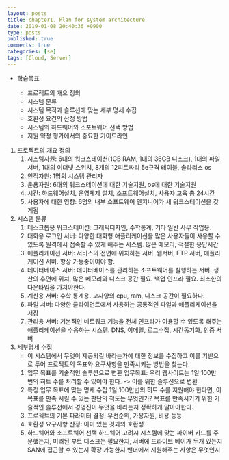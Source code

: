 ```yaml
---
layout: posts
title: chapter1. Plan for system architecture
date: 2019-01-08 20:40:36 +0900
type: posts
published: true
comments: true
categories: [se]
tags: [Cloud, Server]
---
```


* 학습목표

    * 프로젝트의 개요 정의
    * 시스템 분류
    * 시스템 목적과 솔루션에 맞는 세부 명세 수집
    * 호환성 요건의 산정 방법
    * 시스템의 하드웨어와 소포트웨어 선택 방법
    * 지원 약정 평가에서의 중요한 가이드라인

1. 프로젝트의 개요 정의
    1. 시스템자원: 6대의 워크스테이션(1GB RAM, 1대의 36GB 디스크), 1대의 파일서버, 1대의 이더넷 스위치, 8개의  12피트짜리 5e규격 테이블, 솔라리스 os
    2. 인적자원: 1명의 시스템 관리자
    3. 운용자원: 6대의 워크스테이션에 대한 기술지원, os에 대한 기술지원
    4. 시간: 하드웨어설치, 운영체제 설치, 소프트웨어설치, 사용자 교육 총 24시간
    5. 사용자에 대한 영향: 6명의 내부 소프트웨어 엔지니어가 새 워크스테이션을 갖게됨
2. 시스템 분류
    1. 데스크톱용 워크스테이션: 그래픽디자인, 수학통계, 기타 일반 사무 작업용.
    2. 대화용 로그인 서버: 다양한 대화형 애플리케이션을 많은 사용자들이 사용할 수 있도록 원격에서 접속할 수 있게 해주는 시스템. 많은 메모리, 적절한 응답시간
    3. 애플리케이션 서버: 서비스의 전면에 위치하는 서버. 웹서버, FTP 서버, 애플리케이션 서버. 항상 가동중이어야 함.
    4. 데이터베이스 서버: 데이터베이스를 관리하는 소프트웨어를 실행하는 서버. 생산의 후면에 위치, 많은 메모리와 디스크 공간 필요. 백업 인프라 필요. 최소한의 다운타임을 가져야한다. 
    5. 계산용 서버: 수학 통계용. 고사양의 cpu, ram, 디스크 공간이 필요하다.
    6. 파일 서버: 다양한 클라이언트에서 사용하는 공통적인 파일과 애플리케이션을 저장
    7. 관리용 서버: 기본적인 네트워크 기능을 전체 인프라가 이용할 수 있도록 해주는 애플리케이션을 수용하는 시스템. DNS, 이메일, 로그수집, 시간동기화, 인증 서버
3. 세부명세 수집
    - 이 시스템에서 무엇이 제공되길 바라는가에 대한 정보를 수집하고 이를 기반으로 두어 프로젝트의 목표와 요구사항을 만족시키는 방법을 찾는다.
    1. 업무 목표를 기술적인 솔루션으로 변환
    업무목표: 우리 웹사이트는 1일 100만 번의 히트 수를 처리할 수 있어야 한다. -> 이를 위한 솔루션으로 변환
    2. 특정 업무 목표에 맞는 명세 수집
    1일 100만번의 히트 수를 지원해야 한다면, 이 목표를 만족 시킬 수 있는 판단의 척도는 무엇인가? 목표를 만족시키기 위한 기술적인 솔루션에서 경영진이 무엇을 바라는지 정확하게 알아야한다.
    3. 프로젝트의 기본 파라미터 결정: 우선순위, 가용자원, 비용 등등
    4. 호환성 요구사항 산정: 이미 있는 것과의 호환성
    5. 하드웨어와 소프트웨어 선택
    하드웨어 고려시 시스템에 맞는 파이버 카드를 주문했는지, 미러된 부트 디스크는 필요한지, 서버에 드라이브 베이가 두개 있는지 SAN에 접근할 수 있는지 확장 가능한지 밴더에서 지원해주는 사항은 무엇인지
